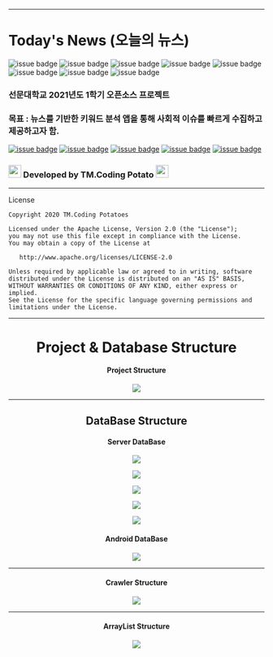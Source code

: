 
---
# Today's News (오늘의 뉴스)
![issue badge](https://img.shields.io/github/forks/SeungWook0502/Today_News)
![issue badge](https://img.shields.io/github/stars/SeungWook0502/Today_News)
![issue badge](https://img.shields.io/github/license/SeungWook0502/Today_News)
![issue badge](http://img.shields.io/badge/-Java-FA5858?style=flat&logo=Java)
![issue badge](http://img.shields.io/badge/-Python-FFFF00?style=flat&logo=Python)
![issue badge](http://img.shields.io/badge/-TensorFlow_2.0-white?style=flat&logo=TensorFlow)
![issue badge](http://img.shields.io/badge/-PHP-F8E0F7?style=flat&logo=PHP)
![issue badge](http://img.shields.io/badge/-Android-black?style=flat&logo=Android)




### 선문대학교 2021년도 1학기 오픈소스 프로젝트
### 목표 : 뉴스를 기반한 키워드 분석 앱을 통해 사회적 이슈를 빠르게 수집하고 제공하고자 함.
[![issue badge](http://img.shields.io/badge/-Notion-black?style=for-the-badge&logo=Notion&link=https://www.notion.so/SW-e3260075a48044239951dc38c5fb9b4c)](https://www.notion.so/SW-e3260075a48044239951dc38c5fb9b4c)
[![issue badge](http://img.shields.io/badge/-Prototype-white?style=for-the-badge&logo=Android&link=https://ovenapp.io/view/l7bn2uY5MRJCicwnhb5IJ6F2TL22IKj2/)](https://ovenapp.io/view/l7bn2uY5MRJCicwnhb5IJ6F2TL22IKj2/)
[![issue badge](http://img.shields.io/badge/-leonilpark-black?style=for-the-badge&logo=GitHub&link=https://www.github.com/leonilpark)](https://www.github.com/leonilpark)
[![issue badge](http://img.shields.io/badge/-SeungWook-black?style=for-the-badge&logo=GitHub&link=https://www.github.com/SeungWook0502)](https://github.com/SeungWook0502)
[![issue badge](http://img.shields.io/badge/-YeongHo-black?style=for-the-badge&logo=GitHub&link=https://www.github.com/HwaRyo)](https://github.com/HwaRyo)

<div>
   <h3>
   <img src="https://user-images.githubusercontent.com/58671177/120524680-47eb7200-c412-11eb-9f4c-a4b4d1a44499.png" height = "25px">
      Developed by TM.Coding Potato
   <img src="https://user-images.githubusercontent.com/58671177/120524680-47eb7200-c412-11eb-9f4c-a4b4d1a44499.png" height = "25px">
   </h3>
</div>



---
License
```
Copyright 2020 TM.Coding Potatoes

Licensed under the Apache License, Version 2.0 (the "License");
you may not use this file except in compliance with the License.
You may obtain a copy of the License at

   http://www.apache.org/licenses/LICENSE-2.0

Unless required by applicable law or agreed to in writing, software
distributed under the License is distributed on an "AS IS" BASIS,
WITHOUT WARRANTIES OR CONDITIONS OF ANY KIND, either express or implied.
See the License for the specific language governing permissions and
limitations under the License.
```
----------------------
<H1 align="center">Project & Database Structure</H1>

<H4 align="center">Project Structure</H4>
<p align="center"><img src="https://user-images.githubusercontent.com/68545660/118496676-502f8600-b75f-11eb-8f28-2cef2d82f315.png"/></p>

----------------------
<H2 align="center">DataBase Structure</H2>
<H4 align="center">Server DataBase</H4>
<p align="center"><img src="https://user-images.githubusercontent.com/68545660/120276368-8dfae580-c2ed-11eb-9f14-061b3c72dfc4.JPG"/></p>
<p align="center"><img src="https://user-images.githubusercontent.com/68545660/120276373-8e937c00-c2ed-11eb-966c-89341a385cad.JPG"/></p>
<p align="center"><img src="https://user-images.githubusercontent.com/68545660/120276377-8f2c1280-c2ed-11eb-9ef1-4efcbf66d9fd.JPG"/></p>
<p align="center"><img src="https://user-images.githubusercontent.com/68545660/120276379-8f2c1280-c2ed-11eb-9184-3866992ebe32.JPG"/></p>
<p align="center"><img src="https://user-images.githubusercontent.com/68545660/120276382-8fc4a900-c2ed-11eb-9c91-62a17873c7d6.JPG"/></p>

<H4 align="center">Android DataBase</H4>
<p align="center"><img src="https://user-images.githubusercontent.com/68545660/121188676-4dc6d480-c8a4-11eb-9c38-0bbfc334b90b.JPG"/></p>

----------------------

<H4 align="center">Crawler Structure</H4>
<p align="center"><img src="https://user-images.githubusercontent.com/68545660/118496686-51f94980-b75f-11eb-8e08-d5c7974d986e.png"/></p>

----------------------

<H4 align="center"> ArrayList Structure</H4>
<p align="center"><img src="https://user-images.githubusercontent.com/68545660/118496724-5aea1b00-b75f-11eb-9ab5-44b427cf6ac8.png"/></p>
